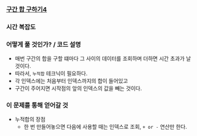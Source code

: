 ### [구간 합 구하기4](https://www.acmicpc.net/problem/11659)


### 시간 복잡도


### 어떻게 풀 것인가? / 코드 설명
- 매번 구간의 합을 구할 떄마다 그 사이의 데이터를 조회하며 더하면 시간 초과가 날 것이다.
- 따라서, `누적합` 테크닉이 필요하다.
- 각 인덱스에는 처음부터 인덱스까지의 합이 들어있고
- 구간이 주어지면 시작점의 앞의 인덱스의 값을 빼는 것이다.


### 이 문제를 통해 얻어갈 것
- 누적합의 장점
  - 한 번 만들어놓으면 다음에 사용할 때는 인덱스로 조회, `+ or -` 연산만 한다.